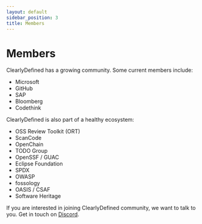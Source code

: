 ```yaml
---
layout: default
sidebar_position: 3
title: Members
---
```


# Members

ClearlyDefined has a growing community. Some current members include:

- Microsoft
- GitHub
- SAP
- Bloomberg
- Codethink

ClearlyDefined is also part of a healthy ecosystem:

- OSS Review Toolkit (ORT)
- ScanCode
- OpenChain
- TODO Group
- OpenSSF / GUAC
- Eclipse Foundation
- SPDX
- OWASP
- fossology
- OASIS / CSAF
- Software Heritage

If you are interested in joining ClearlyDefined community, we want to talk to you. Get in touch on [Discord](https://discord.gg/wEzHJku).

